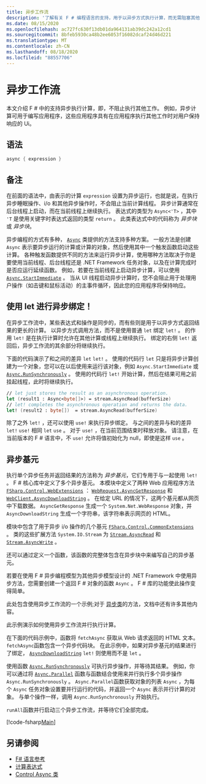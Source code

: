 ```yaml
---
title: 异步工作流
description: '了解有关 F # 编程语言的支持，用于以异步方式执行计算，而无需阻塞其他工作的执行。'
ms.date: 08/15/2020
ms.openlocfilehash: ac727fc630f13db01da964131ab39dc242a12cd1
ms.sourcegitcommit: 8bfeb5930ca48b2ee6053f16082dcaf24d46d221
ms.translationtype: MT
ms.contentlocale: zh-CN
ms.lasthandoff: 08/18/2020
ms.locfileid: "88557706"
---
```

# <a name="asynchronous-workflows"></a>异步工作流

本文介绍 F # 中的支持异步执行计算，即，不阻止执行其他工作。 例如，异步计算可用于编写应用程序，这些应用程序具有在应用程序执行其他工作时对用户保持响应的 Ui。

## <a name="syntax"></a>语法

```fsharp
async { expression }
```

## <a name="remarks"></a>备注

在前面的语法中，由表示的计算 `expression` 设置为异步运行，也就是说，在执行异步睡眠操作、i/o 和其他异步操作时，不会阻止当前计算线程。 异步计算通常在后台线程上启动，而在当前线程上继续执行。 表达式的类型为 `Async<'T>` ，其中 `'T` 是使用关键字时表达式返回的类型 `return` 。 此类表达式中的代码称为 *异步块*或 *异步块*。

异步编程的方式有多种， [`Async`](https://fsharp.github.io/fsharp-core-docs/reference/fsharp-control-fsharpasync.html) 类提供的方法支持多种方案。 一般方法是创建 `Async` 表示要异步运行的计算或计算的对象，然后使用其中一个触发函数启动这些计算。 各种触发函数提供不同的方法来运行异步计算，使用哪种方法取决于你是要使用当前线程、后台线程还是 .NET Framework 任务对象，以及在计算完成时是否应运行延续函数。 例如，若要在当前线程上启动异步计算，可以使用 [`Async.StartImmediate`](https://fsharp.github.io/fsharp-core-docs/reference/fsharp-control-fsharpasync.html#StartImmediate) 。 当从 UI 线程启动异步计算时，您不会阻止用于处理用户操作（如击键和鼠标活动）的主事件循环，因此您的应用程序将保持响应。

## <a name="asynchronous-binding-by-using-let"></a>使用 let 进行异步绑定！

在异步工作流中，某些表达式和操作是同步的，而有些则是用于以异步方式返回结果的更长的计算。 以异步方式调用方法，而不是使用普通 `let` 绑定 `let!` 。 的作用 `let!` 是在执行计算时允许在其他计算或线程上继续执行。 绑定的右侧 `let!` 返回后，异步工作流的其余部分将继续执行。

下面的代码演示了和之间的差异 `let` `let!` 。 使用的代码行 `let` 只是将异步计算创建为一个对象，您可以在以后使用来运行该对象，例如 `Async.StartImmediate` 或 [`Async.RunSynchronously`](https://fsharp.github.io/fsharp-core-docs/reference/fsharp-control-fsharpasync.html#RunSynchronously) 。 使用的代码行 `let!` 开始计算，然后在结果可用之前挂起线程，此时将继续执行。

```fsharp
// let just stores the result as an asynchronous operation.
let (result1 : Async<byte[]>) = stream.AsyncRead(bufferSize)
// let! completes the asynchronous operation and returns the data.
let! (result2 : byte[])  = stream.AsyncRead(bufferSize)
```

除了之外 `let!` ，还可以使用 `use!` 来执行异步绑定。 与之间的差异与和的差异 `let!` `use!` 相同 `let` `use` 。 对于 `use!` ，在当前范围结束时释放对象。 请注意，在当前版本的 F # 语言中，不 `use!` 允许将值初始化为 null，即使是这样 `use` 。

## <a name="asynchronous-primitives"></a>异步基元

执行单个异步任务并返回结果的方法称为 *异步基元*，它们专用于与一起使用 `let!` 。 F # 核心库中定义了多个异步基元。 本模块中定义了两种 Web 应用程序方法 [`FSharp.Control.WebExtensions`](https://fsharp.github.io/fsharp-core-docs/reference/fsharp-control-webextensions.html) ： [`WebRequest.AsyncGetResponse`](https://fsharp.github.io/fsharp-core-docs/reference/fsharp-control-webextensions.html#AsyncGetResponse) 和 [`WebClient.AsyncDownloadString`](https://fsharp.github.io/fsharp-core-docs/reference/fsharp-control-webextensions.html#AsyncDownloadString) 。 在给定 URL 的情况下，这两个基元都从网页中下载数据。 `AsyncGetResponse` 生成一个 `System.Net.WebResponse` 对象，并 `AsyncDownloadString` 生成一个字符串，该字符串表示网页的 HTML。

模块中包含了用于异步 i/o 操作的几个基元 [`FSharp.Control.CommonExtensions`](https://fsharp.github.io/fsharp-core-docs/reference/fsharp-control-commonextensions.html) 。 类的这些扩展方法 `System.IO.Stream` 为 [`Stream.AsyncRead`](https://fsharp.github.io/fsharp-core-docs/reference/fsharp-control-commonextensions.html#AsyncRead) 和 [`Stream.AsyncWrite`](hhttps://fsharp.github.io/fsharp-core-docs/reference/fsharp-control-commonextensions.html#AsyncWrite) 。

还可以通过定义一个函数，该函数的完整体包含在异步块中来编写自己的异步基元。

若要在使用 F # 异步编程模型为其他异步模型设计的 .NET Framework 中使用异步方法，您需要创建一个返回 F # 对象的函数 `Async` 。 F # 库的功能使此操作变得简单。

此处包含使用异步工作流的一个示例;对于 [异步类](https://fsharp.github.io/fsharp-core-docs/reference/fsharp-control-fsharpasync.html)的方法，文档中还有许多其他内容。

此示例演示如何使用异步工作流并行执行计算。

在下面的代码示例中，函数将 `fetchAsync` 获取从 Web 请求返回的 HTML 文本。 `fetchAsync`函数包含一个异步代码块。 在此示例中，如果对异步基元的结果进行了绑定， [`AsyncDownloadString`](https://fsharp.github.io/fsharp-core-docs/reference/fsharp-control-webextensions.html#AsyncDownloadString) `let!` 则使用而不是 `let` 。

使用函数 [`Async.RunSynchronously`](https://fsharp.github.io/fsharp-core-docs/reference/fsharp-control-fsharpasync.html#RunSynchronously) 可执行异步操作，并等待其结果。 例如，你可以通过将 [`Async.Parallel`](https://fsharp.github.io/fsharp-core-docs/reference/fsharp-control-fsharpasync.html#Parallel) 函数与函数结合使用来并行执行多个异步操作 `Async.RunSynchronously` 。 `Async.Parallel`函数获取对象的列表 `Async` ，为每个 `Async` 任务对象设置要并行运行的代码，并返回一个 `Async` 表示并行计算的对象。 与单个操作一样，调用 `Async.RunSynchronously` 开始执行。

`runAll`函数并行启动三个异步工作流，并等待它们全部完成。

[!code-fsharp[Main](~/samples/snippets/fsharp/lang-ref-2/snippet8003.fs)]

## <a name="see-also"></a>另请参阅

- [F# 语言参考](index.md)
- [计算表达式](computation-expressions.md)
- [Control Async 类](https://msdn.microsoft.com/visualfsharpdocs/conceptual/control.async-class-%5bfsharp%5d)
